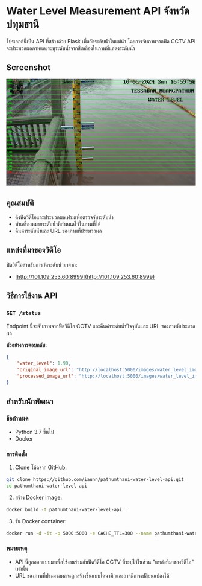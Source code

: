 # Water Level Measurement API จังหวัด ปทุมธานี

โปรเจกต์นี้เป็น API ที่สร้างด้วย Flask เพื่อวัดระดับน้ำในแม่น้ำ โดยการจับภาพจากฟีด CCTV API จะประมวลผลภาพและระบุระดับน้ำจากสีเหลืองในภาพที่แสดงระดับน้ำ

## Screenshot
  ![example image](/images/water_level_image.jpg)

## คุณสมบัติ

- ดึงฟีดวิดีโอและประมวลผลเฟรมเพื่อตรวจจับระดับน้ำ
- ทำเครื่องหมายระดับน้ำที่กำหนดไว้ในภาพที่ได้
- คืนค่าระดับน้ำและ URL ของภาพที่ประมวลผล

## แหล่งที่มาของวิดีโอ
ฟีดวิดีโอสำหรับการวัดระดับน้ำมาจาก:

- [http://101.109.253.60:8999](http://101.109.253.60:8999)

## วิธีการใช้งาน API

### `GET /status`
Endpoint นี้จะจับภาพจากฟีดวิดีโอ CCTV และคืนค่าระดับน้ำปัจจุบันและ URL ของภาพที่ประมวลผล

**ตัวอย่างการตอบกลับ:**

```json
{
    "water_level": 1.90,
    "original_image_url": "http://localhost:5000/images/water_level_image_20231006_154500_original.jpg",
    "processed_image_url": "http://localhost:5000/images/water_level_image_20231006_154500_processed.jpg"
}
```

## สำหรับนักพัฒนา
### ข้อกำหนด

- Python 3.7 ขึ้นไป
- Docker

### การติดตั้ง

1. Clone โค้ดจาก GitHub:
```bash
git clone https://github.com/iaunn/pathumthani-water-level-api.git
cd pathumthani-water-level-api
```
2.  สร้าง Docker image:
```bash
docker build -t pathumthani-water-level-api .
```
3. รัน Docker container:
```bash
docker run -d -it -p 5000:5000 -e CACHE_TTL=300 --name pathumthani-water-level-api pathumthani-water-level-api
```

### หมายเหตุ

-   API นี้ถูกออกแบบมาเพื่อใช้งานร่วมกับฟีดวิดีโอ CCTV ที่ระบุไว้ในส่วน "แหล่งที่มาของวิดีโอ" เท่านั้น
-   URL ของภาพที่ประมวลผลจะถูกสร้างขึ้นแบบไดนามิกและอาจมีการเปลี่ยนแปลงได้